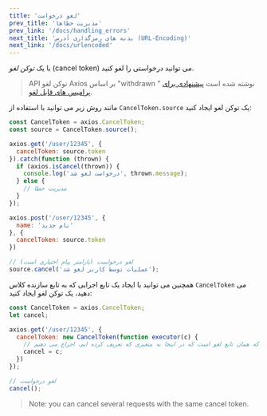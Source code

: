 ```yaml
---
title: 'لغو درخواست'
prev_title: 'مدیریت خطاها'
prev_link: '/docs/handling_errors'
next_title: 'بدنه های رمزگذاری آدرس (URL-Encoding)'
next_link: '/docs/urlencoded'
---
```


با یک *توکن لغو* (cancel token) می توانید درخواستی را لغو کنید. 

> API توکن لغو Axios بر اساس "withdrawn " نوشته شده است [پیشنهادی برای پرامیس های قابل لغو](https://github.com/tc39/proposal-cancelable-promises).

مانند روش زیر می توانید با استفاده از `CancelToken.source` یک توکن لغو ایجاد کنید: 

```js
const CancelToken = axios.CancelToken;
const source = CancelToken.source();

axios.get('/user/12345', {
  cancelToken: source.token
}).catch(function (thrown) {
  if (axios.isCancel(thrown)) {
    console.log('درخواست لغو شد', thrown.message);
  } else {
    // مدیریت خطا
  }
});

axios.post('/user/12345', {
  name: 'نام جدید'
}, {
  cancelToken: source.token
})

// لغو درخواست (پارامتر پیام اختیاری است) 
source.cancel('عملیات توسط کاربر لغو شد');
```

همچنین می توانید با ایجاد یک تابع اجرایی که به تابع سازنده کلاس `CancelToken` می دهید، یک توکن لغو ایجاد کنید: 

```js
const CancelToken = axios.CancelToken;
let cancel;

axios.get('/user/12345', {
  cancelToken: new CancelToken(function executor(c) {
    // تابع مجری یک متغیر را به عنوان پارامتر دریافت می کند که همان تابع لغو است که در اینجا به متغیری که تعریف کرده ایم، اجراع می دهیم.
    cancel = c;
  })
});

// لغو درخواست
cancel();
```

> Note: you can cancel several requests with the same cancel token.
